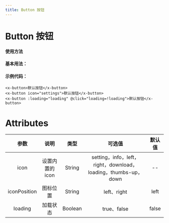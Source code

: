 ```yaml
---
title: Button 按钮
---
```

# Button 按钮

**使用方法**

#### 基本用法：

<ClientOnly>
<button-demo-1></button-demo-1>
</ClientOnly>

#### 示例代码：

```vue
<x-button>默认按钮</x-button>
<x-button icon="settings">默认按钮</x-button>
<x-button :loading="loading" @click="loading=!loading">默认按钮</x-button>
```

# Attributes
|参数| 说明 |  类型  | 可选值 | 默认值 |
| :-------------: |:-------------:| :-----:|:-----:|:-----:|
| icon | 设置内置的icon |    String | setting，info，left，right，download，loading，thumbs-up，down| --
|iconPosition|图标位置|String|left、right|left
| loading      | 加载状态      |  Boolean |true、false| false